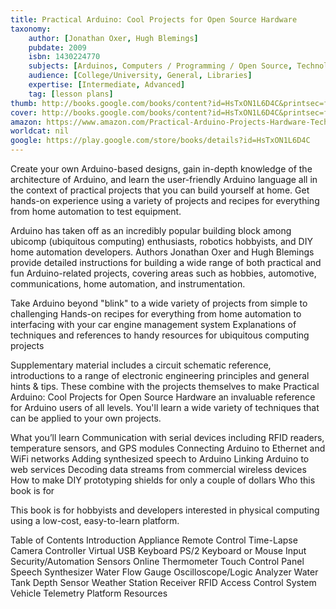 ```yaml
---
title: Practical Arduino: Cool Projects for Open Source Hardware
taxonomy:
	author: [Jonathan Oxer, Hugh Blemings]
	pubdate: 2009
	isbn: 1430224770
	subjects: [Arduinos, Computers / Programming / Open Source, Technology & Engineering / Robotics]
	audience: [College/University, General, Libraries]
	expertise: [Intermediate, Advanced]
	tag: [lesson plans]
thumb: http://books.google.com/books/content?id=HsTxON1L6D4C&printsec=frontcover&img=1&zoom=1&imgtk=AFLRE71hptcCtVW4roBEtwC4iJ3gf5A3qJ6WqCSn9b5jeiW2OE1zSrii0ZTdS554MWsJXh4VNmdiqu7Ff9SC9ymg6Xcp6nA7OUNQpWPyVxUPiyXw61GZNSXlOp6MNjTnY5Cf1PAL-xcA&source=gbs_api
cover: http://books.google.com/books/content?id=HsTxON1L6D4C&printsec=frontcover&img=1&zoom=1&imgtk=AFLRE71hptcCtVW4roBEtwC4iJ3gf5A3qJ6WqCSn9b5jeiW2OE1zSrii0ZTdS554MWsJXh4VNmdiqu7Ff9SC9ymg6Xcp6nA7OUNQpWPyVxUPiyXw61GZNSXlOp6MNjTnY5Cf1PAL-xcA&source=gbs_api
amazon: https://www.amazon.com/Practical-Arduino-Projects-Hardware-Technology/dp/1430224770
worldcat: nil
google: https://play.google.com/store/books/details?id=HsTxON1L6D4C
---
```

<p>Create your own Arduino-based designs, gain in-depth knowledge of the architecture of Arduino, and learn the user-friendly Arduino language all in the context of practical projects that you can build yourself at home. Get hands-on experience using a variety of projects and recipes for everything from home automation to test equipment.</p> <p>Arduino has taken off as an incredibly popular building block among ubicomp (ubiquitous computing) enthusiasts, robotics hobbyists, and DIY home automation developers. Authors Jonathan Oxer and Hugh Blemings provide detailed instructions for building a wide range of both practical and fun Arduino-related projects, covering areas such as hobbies, automotive, communications, home automation, and instrumentation.</p>  Take Arduino beyond &quot;blink&quot; to a wide variety of projects from simple to challenging  Hands-on recipes for everything from home automation to interfacing with your car engine management system  Explanations of techniques and references to handy resources for ubiquitous computing projects   <p>Supplementary material includes a circuit schematic reference, introductions to a range of electronic engineering principles and general hints &amp; tips. These combine with the projects themselves to make Practical Arduino: Cool Projects for Open Source Hardware an invaluable reference for Arduino users of all levels. You'll learn a wide variety of techniques that can be applied to your own projects.</p> What you’ll learn Communication with serial devices including RFID readers, temperature sensors, and GPS modules  Connecting Arduino to Ethernet and WiFi networks  Adding synthesized speech to Arduino  Linking Arduino to web services  Decoding data streams from commercial wireless devices  How to make DIY prototyping shields for only a couple of dollars   Who this book is for<p>This book is for hobbyists and developers interested in physical computing using a low-cost, easy-to-learn platform.</p> <p> </p> Table of Contents Introduction  Appliance Remote Control  Time-Lapse Camera Controller  Virtual USB Keyboard  PS/2 Keyboard or Mouse Input  Security/Automation Sensors  Online Thermometer  Touch Control Panel  Speech Synthesizer  Water Flow Gauge  Oscilloscope/Logic Analyzer  Water Tank Depth Sensor  Weather Station Receiver  RFID Access Control System  Vehicle Telemetry Platform  Resources